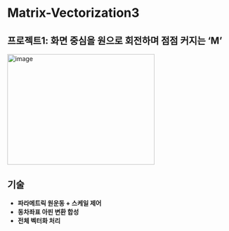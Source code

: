 # Matrix-Vectorization3

## 프로젝트1: 화면 중심을 원으로 회전하며 점점 커지는 ‘M’
<img width="335" height="252" alt="image" src="https://github.com/user-attachments/assets/f165aee9-cfbe-47ab-b1b7-1dc23dab1686" />

## 기술
- **파라메트릭 원운동 + 스케일 제어**
- **동차좌표 아핀 변환 합성**
- **전체 벡터화 처리**


